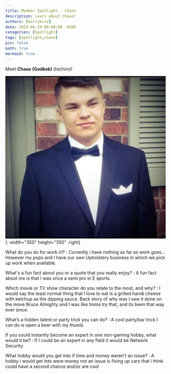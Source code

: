 ```yaml
---
title: Member Spotlight - Chase
description: Learn about Chase!
authors: [kerrykins]
date: 2024-06-20 00:00:00 -0500
categories: [Spotlight]
tags: [spotlight,chase]
pin: false
math: true
mermaid: true
---
```


Meet **Chase (Godkek)** (he/him)! 

![Chase](/images/chase.jpg){: width="350" height="350" .right}

What do you do for work irl?
: Currently i have nothing as far as work goes... However my pops and I have our own Upholstery business in which we pick up work when available.

What's a fun fact about you or a quote that you really enjoy?
: A fun fact about me is that I was once a semi pro in E sports.

Which movie or TV show character do you relate to the most, and why?
: I would say the least normal thing that I love to eat is a grilled ham& cheese with ketchup as the dipping sauce. Back story of why was I saw it done on the move Bruce Almighty and I was like Imma try that, and its been that way ever since.

What’s a hidden talent or party trick you can do?
: A cool party/bar trick I can do is open a beer with my thumb.

If you could instantly become an expert in one non-gaming hobby, what would it be? 
: If I could be an expert in any field it would be Network Security.

What hobby would you get into if time and money weren’t an issue?
: A hobby i would get into were money not an issue is fixing up cars that i think could have a second chance and/or are cool


